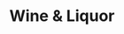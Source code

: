 ---
title: "Wine & Liquor"
url: /colorado-springs/wine-and-liquor-north-academy-boulevard/
shop: alcohol
---